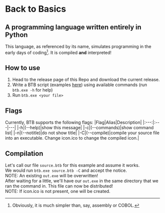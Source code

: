 # Back to Basics
## A programming language written entirely in Python
This language, as referenced by its name, simulates programming in the early days of coding[^1]. It is compiled **and** interpreted!

## How to use
1) Head to the release page of this Repo and download the current release.
2) Write a BTB script (examples [here](https://github.com/wrentmc/Back-to-Basics/tree/main/examples)) using available commands (run `btb.exe -h` for help)
3) Run `btb.exe <your file>`

## Flags
Currently, BTB supports the following flags:
|Flag|Alias|Description|
|:---:|:---|---|
|-h|(--help)|show this message|
|-c|(--commands)|show command list|
|-n|(--notitle)|do not show title|
|-C|(--compile)|compile your source file into an executable. Change icon.ico to change the compiled icon.|

## Compilation
Let's call our file `source.btb` for this example and assume it works.<br>
We would run `btb.exe source.btb -C` and accept the notice.<br>
NOTE: An existing `out.exe` will be overwritten!<br>
After waiting for a little, we'll have our `out.exe` in the same directory that we ran the command in. This file can now be distributed!<br>
NOTE: If icon.ico is not present, one will be created.

[^1]: Obviously, it is much simpler than, say, assembly or COBOL.
